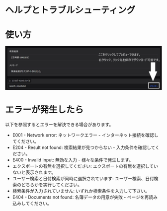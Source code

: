 # ヘルプとトラブルシューティング
# 使い方
![image](https://github.com/X1288664/Member-Analysis/blob/main/download%20guide.jpg)
# エラーが発生したら
以下を参照するとエラーを解決できる場合があります。
* E001 - Network error: ネットワークエラー - インターネット接続を確認してください。
* E204 - Result not found: 検索結果が見つからない - 入力条件を確認してください。
* E400 - Invalid input: 無効な入力 - 様々な条件で発生します。
* エクスポートの有無を選択してください: エクスポートの有無を選択していないと表示されます。
* ユーザー検索と日付検索が同時に選択されています: ユーザー検索、日付検索のどちらかを実行してください。
* 検索条件が入力されていません: いずれか検索条件を入力して下さい。
* E404 - Documents not found: 名簿データの用意が失敗 - ページを再読み込みしてください。
